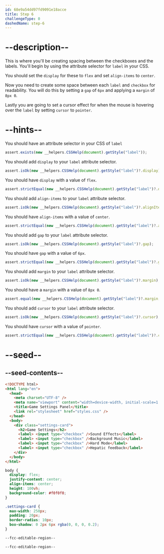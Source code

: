 ```yaml
---
id: 68e9a54dd97fd9091e18acce
title: Step 6
challengeType: 0
dashedName: step-6
---
```


# --description--

This is where you'll be creating spacing between the checkboxes and the labels. You'll begin by using the attribute selector for `label` in your CSS.

You should set the `display` for these to `flex` and set `align-items` to `center`.

Now you need to create some space between each `label` and `checkbox` for readability. You will do this by setting a `gap` of `6px` and applying a `margin` of `8px 0`.

Lastly you are going to set a cursor effect for when the mouse is hovering over the `label` by setting `cursor` to `pointer`.

# --hints--

You should have an attribute selector in your CSS of `label`

```js
assert.exists(new __helpers.CSSHelp(document).getStyle("label"));
```

You should add `display` to your `label` attribute selector.

```js
assert.isOk(new __helpers.CSSHelp(document).getStyle("label")?.display);
```

You should have `display` with a value of `flex`.

```js
assert.strictEqual(new __helpers.CSSHelp(document).getStyle("label")?.display, "flex");
```

You should add `align-items` to your `label` attribute selector.

```js
assert.isOk(new __helpers.CSSHelp(document).getStyle("label")?.alignItems);
```

You should have `align-items` with a value of `center`.

```js
assert.strictEqual(new __helpers.CSSHelp(document).getStyle("label")?.alignItems, "center");
```

You should add `gap` to your `label` attribute selector.

```js
assert.isOk(new __helpers.CSSHelp(document).getStyle("label")?.gap);
```

You should have `gap` with a value of `6px`.

```js
assert.strictEqual(new __helpers.CSSHelp(document).getStyle("label")?.gap, "6px");
```

You should add `margin` to your `label` attribute selector.

```js
assert.isOk(new __helpers.CSSHelp(document).getStyle("label")?.margin);
```

You should have a `margin` with a value of `8px 0`.

```js
assert.equal(new __helpers.CSSHelp(document).getStyle("label")?.margin, "8px 0px");
```

You should add `cursor` to your `label` attribute selector.

```js
assert.isOk(new __helpers.CSSHelp(document).getStyle("label")?.cursor);
```

You should have `cursor` with a value of `pointer`.

```js
assert.strictEqual(new __helpers.CSSHelp(document).getStyle("label")?.cursor, "pointer");
```

# --seed--

## --seed-contents--

```html
<!DOCTYPE html>
<html lang="en">
  <head>
    <meta charset="UTF-8" />
    <meta name="viewport" content="width=device-width, initial-scale=1.0" />
    <title>Game Settings Panel</title>
    <link rel="stylesheet" href="styles.css" />
  </head>
  <body>
    <div class="settings-card">
      <h2>Game Settings</h2>
      <label> <input type="checkbox" />Sound Effects</label>
      <label> <input type="checkbox" />Background Music</label>
      <label> <input type="checkbox" />Hard Mode</label>
      <label> <input type="checkbox" />Hepatic feedback</label>
    </div>
  </body>
</html>
```

```css
body {
  display: flex;
  justify-content: center;
  align-items: center;
  height: 100vh;
  background-color: #f0f0f0;
}

.settings-card {
  max-width: 250px;
  padding: 20px;
  border-radius: 10px;
  box-shadow: 0 2px 6px rgba(0, 0, 0, 0.2);
}

--fcc-editable-region--

--fcc-editable-region--
```
